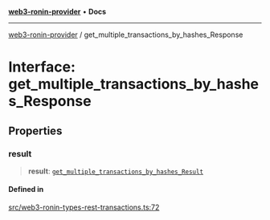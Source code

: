 [**web3-ronin-provider**](../README.md) • **Docs**

***

[web3-ronin-provider](../globals.md) / get\_multiple\_transactions\_by\_hashes\_Response

# Interface: get\_multiple\_transactions\_by\_hashes\_Response

## Properties

### result

> **result**: [`get_multiple_transactions_by_hashes_Result`](get_multiple_transactions_by_hashes_Result.md)

#### Defined in

[src/web3-ronin-types-rest-transactions.ts:72](https://github.com/chuacw/web3-ronin-provider/blob/a0101c455e71e221c1f508afff12749e77bf1fd8/src/web3-ronin-types-rest-transactions.ts#L72)
